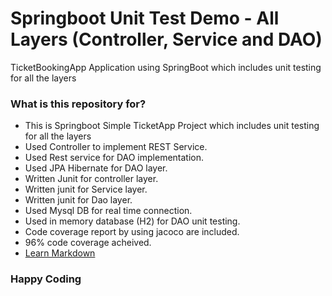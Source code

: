 # Springboot Unit Test Demo - All Layers (Controller, Service and DAO) #

TicketBookingApp Application using SpringBoot which includes unit testing for all the layers

### What is this repository for? ###

* This is Springboot Simple TicketApp Project which includes unit testing for all the layers
* Used Controller to implement REST Service.
* Used Rest service for DAO implementation.
* Used JPA Hibernate for DAO layer.
* Written Junit for controller layer.
* Written junit for Service layer.
* Written junit for Dao layer.
* Used Mysql DB for real time connection.
* Used in memory database (H2) for DAO unit testing.
* Code coverage report by using jacoco are included.
* 96% code coverage acheived.
* [Learn Markdown](https://rageshjava@bitbucket.org/rageshjava)

### Happy Coding ###
